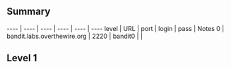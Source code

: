 ## Summary

---- | ---- | ---- | ---- | ---- | ----
level | URL | port | login | pass | Notes
0 | bandit.labs.overthewire.org | 2220 | bandit0 | |

## Level 1

 

